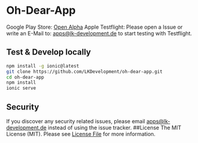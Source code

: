 # Oh-Dear-App
Google Play Store: [Open Alpha](https://play.google.com/apps/testing/de.lkdevelopment.ohdearapp)
Apple Testflight: Please open a Issue or write an E-Mail to: apps@lk-development.de to start testing with Testflight.
## Test & Develop locally
```bash
npm install -g ionic@latest
git clone https://github.com/LKDevelopment/oh-dear-app.git
cd oh-dear-app
npm install
ionic serve
```
## Security
If you discover any security related issues, please email apps@lk-development.de instead of using the issue tracker.
##License
The MIT License (MIT). Please see [License File](LICENSE.md) for more information.
